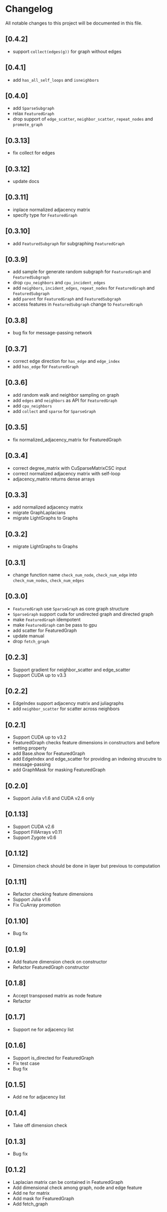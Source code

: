 # Changelog

All notable changes to this project will be documented in this file.

## [0.4.2]

- support `collect(edges(g))` for graph without edges

## [0.4.1]

- add `has_all_self_loops` and `isneighbors`

## [0.4.0]

- add `SparseSubgraph`
- relax `FeaturedGraph`
- drop support of `edge_scatter`, `neighbor_scatter`, `repeat_nodes` and `promote_graph`

## [0.3.13]

- fix collect for edges

## [0.3.12]

- update docs

## [0.3.11]

- inplace normalized adjacency matrix
- specify type for `FeaturedGraph`

## [0.3.10]

- add `FeaturedSubgraph` for subgraphing `FeaturedGraph`

## [0.3.9]

- add sample for generate random subgraph for `FeaturedGraph` and `FeaturedSubgraph`
- drop `cpu_neighbors` and `cpu_incident_edges`
- add `neighbors`, `incident_edges`, `repeat_nodes` for `FeaturedGraph` and `FeaturedSubgraph`
- add `parent` for `FeaturedGraph` and `FeaturedSubgraph`
- access features in `FeaturedSubgraph` change to `FeaturedGraph`

## [0.3.8]

- bug fix for message-passing network

## [0.3.7]

- correct edge direction for `has_edge` and `edge_index`
- add `has_edge` for `FeaturedGraph`

## [0.3.6]

- add random walk and neighbor sampling on graph
- add `edges` and `neighbors` as API for `FeaturedGraph`
- add `cpu_neighbors`
- add `collect` and `sparse` for `SparseGraph`

## [0.3.5]

- fix normalized_adjacency_matrix for FeaturedGraph

## [0.3.4]

- correct degree_matrix with CuSparseMatrixCSC input
- correct normalized adjacency matrix with self-loop
- adjacency_matrix returns dense arrays

## [0.3.3]

- add normalized adjacency matrix
- migrate GraphLaplacians
- migrate LightGraphs to Graphs

## [0.3.2]

- migrate LightGraphs to Graphs

## [0.3.1]

- change function name `check_num_node`, `check_num_edge` into `check_num_nodes`, `check_num_edges`

## [0.3.0]

- `FeaturedGraph` use `SparseGraph` as core graph structure
- `SparseGraph` support cuda for undirected graph and directed graph
- make `FeaturedGraph` idempotent
- make `FeaturedGraph` can be pass to gpu
- add scatter for FeaturedGraph
- update manual
- drop `fetch_graph`

## [0.2.3]

- Support gradient for neighbor_scatter and edge_scatter
- Support CUDA up to v3.3

## [0.2.2]

- EdgeIndex support adjacency matrix and juliagraphs
- add `neighbor_scatter` for scatter across neighbors

## [0.2.1]

- Support CUDA up to v3.2
- FeaturedGraph checks feature dimensions in constructors and before setting property
- add Base.show for FeaturedGraph
- add EdgeIndex and edge_scatter for providing an indexing strucutre to message-passing
- add GraphMask for masking FeaturedGraph

## [0.2.0]

- Support Julia v1.6 and CUDA v2.6 only

## [0.1.13]

- Support CUDA v2.6
- Support FillArrays v0.11
- Support Zygote v0.6

## [0.1.12]

- Dimension check should be done in layer but previous to computation

## [0.1.11]

- Refactor checking feature dimensions
- Support Julia v1.6
- Fix CuArray promotion

## [0.1.10]

- Bug fix

## [0.1.9]

- Add feature dimension check on constructor
- Refactor FeaturedGraph constructor

## [0.1.8]

- Accept transposed matrix as node feature
- Refactor

## [0.1.7]

- Support ne for adjacency list

## [0.1.6]

- Support is_directed for FeaturedGraph
- Fix test case
- Bug fix

## [0.1.5]

- Add ne for adjacency list

## [0.1.4]

- Take off dimension check

## [0.1.3]

- Bug fix

## [0.1.2]

- Laplacian matrix can be contained in FeaturedGraph
- Add dimensional check among graph, node and edge feature
- Add ne for matrix
- Add mask for FeaturedGraph
- Add fetch_graph
